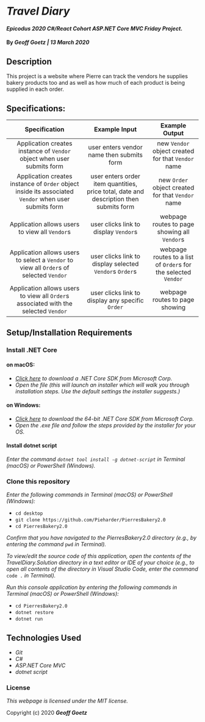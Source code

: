 # _Travel Diary_

#### _Epicodus 2020 C#/React Cohort ASP.NET Core MVC Friday Project._

#### By _**Geoff Goetz | 13 March 2020**_

## Description

This project is a website where Pierre can track the vendors he supplies bakery products too and as well as how much of each product is being supplied in each order.

## Specifications:

| Specification | Example Input | Example Output |
| :-----------: |:-------------:| :-------------:| 
| Application creates instance of ``Vendor`` object when user submits form | user enters vendor name then submits form | new ``Vendor`` object created for that ``Vendor`` name |
| Application creates instance of ``Order`` object inside its associated ``Vendor`` when user submits form | user enters order item quantities, price total, date and description then submits form | new ``Order`` object created for that ``Vendor`` name |
| Application allows users to view all ``Vendor``s | user clicks link to display ``Vendor``s | webpage routes to page showing all ``Vendor``s |
|Application allows users to select a ``Vendor`` to view all ``Order``s of selected ``Vendor`` |  user clicks link to display selected ``Vendor``s ``Order``s | webpage routes to a list of ``Order``s for the selected ``Vendor`` |
| Application allows users to view all ``Order``s associated with the selected ``Vendor`` | user clicks link to display any specific ``Order`` | webpage routes to page showing  |

## Setup/Installation Requirements

### Install .NET Core

#### on macOS:
* _[Click here](https://dotnet.microsoft.com/download/thank-you/dotnet-sdk-2.2.106-macos-x64-installer) to download a .NET Core SDK from Microsoft Corp._
* _Open the file (this will launch an installer which will walk you through installation steps. Use the default settings the installer suggests.)_

#### on Windows:
* _[Click here](https://dotnet.microsoft.com/download/thank-you/dotnet-sdk-2.2.203-windows-x64-installer) to download the 64-bit .NET Core SDK from Microsoft Corp._
* _Open the .exe file and follow the steps provided by the installer for your OS._

#### Install dotnet script
_Enter the command ``dotnet tool install -g dotnet-script`` in Terminal (macOS) or PowerShell (Windows)._

### Clone this repository

_Enter the following commands in Terminal (macOS) or PowerShell (Windows):_
* ``cd desktop``
* ``git clone https://github.com/Pieharder/PierresBakery2.0``
* ``cd PierresBakery2.0``

_Confirm that you have navigated to the PierresBakery2.0 directory (e.g., by entering the command_ ``pwd`` _in Terminal)._

_To view/edit the source code of this application, open the contents of the TravelDiary.Solution directory in a text editor or IDE of your choice (e.g., to open all contents of the directory in Visual Studio Code, enter the command_ ``code .`` _in Terminal)._

_Run this console application by entering the following commands in Terminal (macOS) or PowerShell (Windows):_
* ``cd PierresBakery2.0``
* ``dotnet restore``
* ``dotnet run``

## Technologies Used
* _Git_
* _C#_
* _ASP.NET Core MVC_
* _dotnet script_

### License

*This webpage is licensed under the MIT license.*

Copyright (c) 2020 **_Geoff Goetz_**